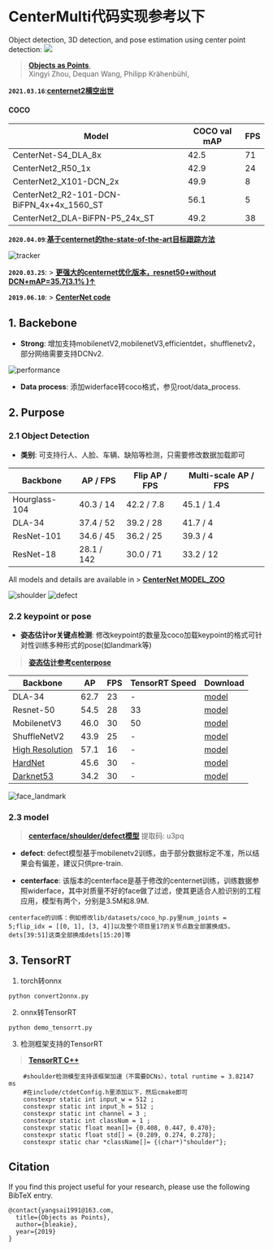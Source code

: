 # CenterMulti代码实现参考以下
Object detection, 3D detection, and pose estimation using center point detection:
![](readme/fig2.png)
> [**Objects as Points**](http://arxiv.org/abs/1904.07850),            
> Xingyi Zhou, Dequan Wang, Philipp Kr&auml;henb&uuml;hl,

**`2021.03.16`**:[**centernet2横空出世**](https://github.com/xingyizhou/CenterNet2)

#### COCO

| Model                                     |  COCO val mAP |  FPS  |
|-------------------------------------------|---------------|-------|
| CenterNet-S4_DLA_8x                       |  42.5         |   71  |
| CenterNet2_R50_1x                         |  42.9         |   24  |
| CenterNet2_X101-DCN_2x                    |  49.9         |    8  |
| CenterNet2_R2-101-DCN-BiFPN_4x+4x_1560_ST |  56.1         |    5  |
| CenterNet2_DLA-BiFPN-P5_24x_ST            |  49.2         |   38  |

**`2020.04.09`**:[**基于centernet的the-state-of-the-art目标跟踪方法**](https://github.com/xingyizhou/CenterTrack)

   ![tracker](images/coco_det.gif)    

**`2020.03.25`**: > [**更强大的centernet优化版本，resnet50+without DCN+mAP=35.7(3.1% )↑**](https://github.com/jinfagang/CenterNet_Pro_Max)


**`2019.06.10`**: > [**CenterNet code**](https://github.com/xingyizhou/centernet)  


## 1. Backebone

- **Strong**: 增加支持mobilenetV2,mobilenetV3,efficientdet，shufflenetv2，部分网络需要支持DCNv2.

![performance](Backebone/performance.png)

- **Data process**: 添加widerface转coco格式，参见root/data_process.

## 2. Purpose

### 2.1 Object Detection

- **类别**: 可支持行人、人脸、车辆、缺陷等检测，只需要修改数据加载即可


| Backbone     |  AP / FPS | Flip AP / FPS|  Multi-scale AP / FPS |
|--------------|-----------|--------------|-----------------------|
|Hourglass-104 | 40.3 / 14 | 42.2 / 7.8   | 45.1 / 1.4            |
|DLA-34        | 37.4 / 52 | 39.2 / 28    | 41.7 / 4              |
|ResNet-101    | 34.6 / 45 | 36.2 / 25    | 39.3 / 4              |
|ResNet-18     | 28.1 / 142| 30.0 / 71    | 33.2 / 12             |

All models and details are available in > [**CenterNet MODEL_ZOO**](https://github.com/xingyizhou/CenterNet/blob/master/readme/MODEL_ZOO.md)  

![shoulder](images/shoulder.png)
![defect](images/defect.png)

### 2.2 keypoint or pose

- **姿态估计or关键点检测**: 修改keypoint的数量及coco加载keypoint的格式可针对性训练多种形式的pose(如landmark等)

      
> [**姿态估计参考centerpose**](https://github.com/tensorboy/centerpose) 

| Backbone     |  AP       |  FPS         | TensorRT Speed | Download |
|--------------|-----------|--------------|----------|----------|
|DLA-34        | 62.7      |    23      |  - |[model](https://drive.google.com/open?id=1IahJ3vpjTVu1p-Okf6lcn-bM7fVKNg6N)  |
|Resnet-50     | 54.5     |    28      |  33 |[model](https://drive.google.com/open?id=1oBgWrfigo2fGtpQJXQ0stADTgVFxPWGq)  |
|MobilenetV3   | 46.0      |    30      |  50 |[model](https://drive.google.com/open?id=1snJnADAD1NUzyO1QXCftuZu1rsr8095G)  |
|ShuffleNetV2  | 43.9      |    25      |  - |[model](https://drive.google.com/open?id=1FK7YQzCB6mLcb0v4SOmlqtRJfA-PQSvN)  |
|[High Resolution](https://github.com/HRNet/Higher-HRNet-Human-Pose-Estimation)| 57.1    |    16      |  - |[model](https://drive.google.com/open?id=1X0yxGeeNsD4VwU2caDo-BaH_MoCAnU_J)  |
|[HardNet]()| 45.6    |    30        | -  |[model](https://drive.google.com/open?id=1Y75bGuJyf1_Tr0ksoJ5Z7xaCp4v5DG2g)  |
|[Darknet53]()| 34.2    |    30        | -  |[model](https://drive.google.com/open?id=1S8spP_QKHqIYmWpfF9Bb4-4OoUXIOnkh)  |

![face_landmark](images/face_landmark.png)

### 2.3 model

> [**centerface/shoulder/defect模型**](https://pan.baidu.com/s/1DzlvIZ3ujEzNLsU50UWLNw) 提取码: u3pq

- **defect**: defect模型基于mobilenetv2训练，由于部分数据标定不准，所以结果会有偏差，建议只供pre-train.

- **centerface**: 该版本的centerface是基于修改的centernet训练，训练数据参照widerface，其中对质量不好的face做了过滤，使其更适合人脸识别的工程应用，模型有两个，分别是3.5M和8.9M.

```
centerface的训练：例如修改lib/datasets/coco_hp.py里num_joints = 5;flip_idx = [[0, 1], [3, 4]]以及整个项目里17的关节点数全部置换成5，dets[39:51]这类全部换成dets[15:20]等
```

## 3. TensorRT
1. torch转onnx

```
python convert2onnx.py
```

2. onnx转TensorRT

```
python demo_tensorrt.py
```

3. 检测框架支持的TensorRT

> [**TensorRT C++**](https://github.com/CaoWGG/TensorRT-CenterNet) 


```
    #shoulder检测模型支持该框架加速（不需要DCNs），total runtime = 3.82147 ms
    #在include/ctdetConfig.h里添加以下，然后cmake即可
    constexpr static int input_w = 512 ;
    constexpr static int input_h = 512 ;
    constexpr static int channel = 3 ;
    constexpr static int classNum = 1 ;
    constexpr static float mean[]= {0.408, 0.447, 0.470};
    constexpr static float std[] = {0.289, 0.274, 0.278};
    constexpr static char *className[]= {(char*)"shoulder"};
```

## Citation

If you find this project useful for your research, please use the following BibTeX entry.

    @contact{yangsai1991@163.com,
      title={Objects as Points},
      author={bleakie},
      year={2019}
    }
